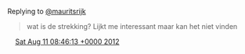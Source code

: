 Replying to [@mauritsrijk](https://twitter.com/mauritsrijk/status/234207479414800384)

> wat is de strekking? Lijkt me interessant maar kan het niet vinden

<img src="../../media/tweet.ico" width="12" /> [Sat Aug 11 08:46:13 +0000 2012](https://twitter.com/DromerDenker/status/234209093290713088)